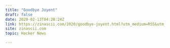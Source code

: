 ```yaml
---
title: "Goodbye Joyent"
draft: false
date: 2020-02-13T04:28:24Z
link: https://zinascii.com/2020/goodbye-joyent.html?utm_medium=RSS&utm_source=hune
site: zinascii.com
topic: Hacker News  

---
```

